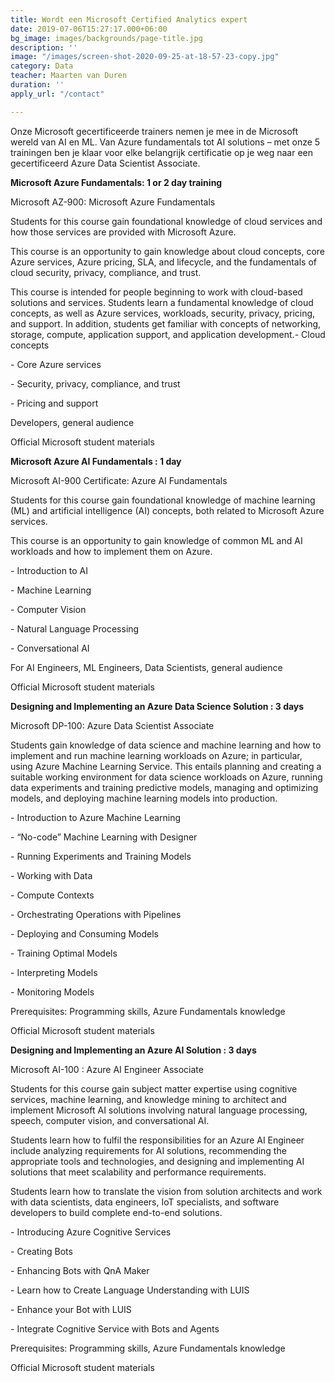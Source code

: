 ```yaml
---
title: Wordt een Microsoft Certified Analytics expert
date: 2019-07-06T15:27:17.000+06:00
bg_image: images/backgrounds/page-title.jpg
description: ''
image: "/images/screen-shot-2020-09-25-at-18-57-23-copy.jpg"
category: Data
teacher: Maarten van Duren
duration: ''
apply_url: "/contact"

---
```

Onze Microsoft gecertificeerde trainers nemen je mee in de Microsoft wereld van AI en ML. Van Azure fundamentals tot AI solutions – met onze 5 trainingen ben je klaar voor elke belangrijk certificatie op je weg naar een gecertificeerd Azure Data Scientist Associate.

**Microsoft Azure Fundamentals: 1 or 2 day training**

Microsoft AZ-900: Microsoft Azure Fundamentals

Students for this course gain foundational knowledge of cloud services and how those services are provided with Microsoft Azure.

This course is an opportunity to gain knowledge about cloud concepts, core Azure services, Azure pricing, SLA, and lifecycle, and the fundamentals of cloud security, privacy, compliance, and trust.

This course is intended for people beginning to work with cloud-based solutions and services. Students learn a fundamental knowledge of cloud concepts, as well as Azure services, workloads, security, privacy, pricing, and support. In addition, students get familiar with concepts of networking, storage, compute, application support, and application development.-	Cloud concepts

\-	Core Azure services

\-	Security, privacy, compliance, and trust

\-	Pricing and support

Developers, general audience

Official Microsoft student materials

**Microsoft Azure AI Fundamentals : 1 day**

Microsoft AI-900 Certificate: Azure AI Fundamentals

Students for this course gain foundational knowledge of machine learning (ML) and artificial intelligence (AI) concepts, both related to Microsoft Azure services.

This course is an opportunity to gain knowledge of common ML and AI workloads and how to implement them on Azure.

\-	Introduction to AI

\-	Machine Learning

\-	Computer Vision

\-	Natural Language Processing

\-	Conversational AI

For AI Engineers, ML Engineers, Data Scientists, general audience

Official Microsoft student materials

**Designing and Implementing an Azure Data Science Solution : 3 days**

Microsoft DP-100: Azure Data Scientist Associate

Students gain knowledge of data science and machine learning and how to implement and run machine learning workloads on Azure; in particular, using Azure Machine Learning Service. This entails planning and creating a suitable working environment for data science workloads on Azure, running data experiments and training predictive models, managing and optimizing models, and deploying machine learning models into production.

\-	Introduction to Azure Machine Learning

\-	“No-code” Machine Learning with Designer

\-	Running Experiments and Training Models

\-	Working with Data

\-	Compute Contexts

\-	Orchestrating Operations with Pipelines

\-	Deploying and Consuming Models

\-	Training Optimal Models

\-	Interpreting Models

\-	Monitoring Models

Prerequisites: Programming skills, Azure Fundamentals knowledge

Official Microsoft student materials

**Designing and Implementing an Azure AI Solution : 3 days**

Microsoft AI-100 : Azure AI Engineer Associate

Students for this course gain subject matter expertise using cognitive services, machine learning, and knowledge mining to architect and implement Microsoft AI solutions involving natural language processing, speech, computer vision, and conversational AI.

Students learn how to fulfil the responsibilities for an Azure AI Engineer include analyzing requirements for AI solutions, recommending the appropriate tools and technologies, and designing and implementing AI solutions that meet scalability and performance requirements.

Students learn how to translate the vision from solution architects and work with data scientists, data engineers, IoT specialists, and software developers to build complete end-to-end solutions.

\-	Introducing Azure Cognitive Services

\-	Creating Bots

\-	Enhancing Bots with QnA Maker

\-	Learn how to Create Language Understanding with LUIS

\-	Enhance your Bot with LUIS

\-	Integrate Cognitive Service with Bots and Agents

Prerequisites: Programming skills, Azure Fundamentals knowledge

Official Microsoft student materials